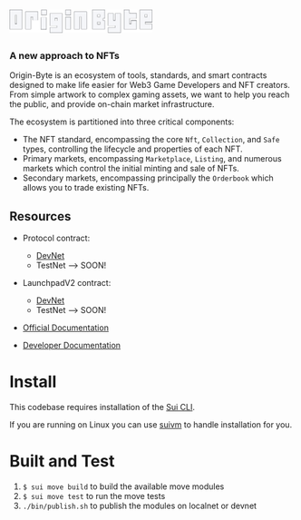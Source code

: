 <a href="https://originbyte.io/">
    <h1><img src="./assets/logo.svg" alt="OriginByte" width="50%"></h1>
</a>

<h3>A new approach to NFTs</h3>

Origin-Byte is an ecosystem of tools, standards, and smart contracts designed to make life easier for Web3 Game Developers and NFT creators.
From simple artwork to complex gaming assets, we want to help you reach the public, and provide on-chain market infrastructure.

The ecosystem is partitioned into three critical components:

- The NFT standard, encompassing the core `Nft`, `Collection`, and `Safe` types,
  controlling the lifecycle and properties of each NFT.
- Primary markets, encompassing `Marketplace`, `Listing`, and numerous markets which
  control the initial minting and sale of NFTs.
- Secondary markets, encompassing principally the `Orderbook` which allows you
  to trade existing NFTs.

## Resources

- Protocol contract:
  - [DevNet](https://explorer.sui.io/object/0x5059fd556b397110f4443a76bc921e35370d91948ccef5c4e97a11bfb74840f7?network=devnet)
  - TestNet --> SOON!
- LaunchpadV2 contract:
  - [DevNet](https://explorer.sui.io/object/0x5eaad46595682d86cd878948c2f1e933d9df02b563fd49726620e4e936550f84?network=devnet)
  - TestNet --> SOON!

- [Official Documentation](https://docs.originbyte.io/origin-byte/)
- [Developer Documentation](https://origin-byte.github.io/)

# Install

This codebase requires installation of the [Sui CLI](https://docs.sui.io/build/install).

If you are running on Linux you can use [suivm](https://github.com/Origin-Byte/suivm) to handle installation for you.

# Built and Test

1. `$ sui move build` to build the available move modules
2. `$ sui move test` to run the move tests
3. `./bin/publish.sh` to publish the modules on localnet or devnet
